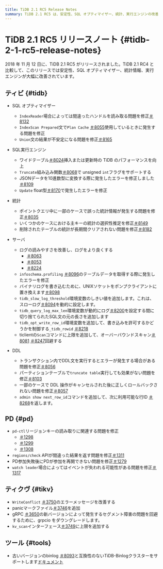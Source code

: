 ```yaml
---
title: TiDB 2.1 RC5 Release Notes
summary: TiDB 2.1 RC5 は、安定性、SQL オプティマイザー、統計、実行エンジンの改善を伴い、2018 年 11 月 12 日にリリースされました。修正には、IndexReader、IndexScan Prepared ステートメント、Union ステートメント、JSON データ変換に関する問題が含まれます。サーバーの改善には、ログの可読性、テーブル データの取得、環境変数の追加が含まれます。PD では、リージョンキーの読み取り、regions/check` API、PD 再起動結合、イベント損失に関する問題が修正されています。TiKV では、エラー メッセージが改善され、panicマーク ファイルが追加され、grpcio がダウングレードされ、`kv_scan` インターフェイスに上限が追加されました。ツールでは、TiDB-Binlog クラスターがサポートされるようになりました。
---
```


<!-- markdownlint-disable MD032 -->

# TiDB 2.1 RC5 リリースノート {#tidb-2-1-rc5-release-notes}

2018 年 11 月 12 日に、TiDB 2.1 RC5 がリリースされました。TiDB 2.1 RC4 と比較して、このリリースでは安定性、SQL オプティマイザー、統計情報、実行エンジンが大幅に改善されています。

## ティビ {#tidb}

-   SQL オプティマイザー
    -   `IndexReader`場合によっては間違ったハンドルを読み取る問題を修正[＃8132](https://github.com/pingcap/tidb/pull/8132)
    -   `IndexScan Prepared`文で`Plan Cache` [＃8055](https://github.com/pingcap/tidb/pull/8055)使用しているときに発生する問題を修正
    -   `Union`文の結果が不安定になる問題を修正[＃8165](https://github.com/pingcap/tidb/pull/8165)
-   SQL実行エンジン
    -   ワイドテーブル[＃8024](https://github.com/pingcap/tidb/pull/8024)挿入または更新時の TiDB のパフォーマンスを向上
    -   `Truncate`組み込み関数[＃8068](https://github.com/pingcap/tidb/pull/8068)で unsigned `int`フラグをサポートする
    -   JSONデータを10進数型に変換する際に発生したエラーを修正しました[＃8109](https://github.com/pingcap/tidb/pull/8109)
    -   `Update` float型[＃8170](https://github.com/pingcap/tidb/pull/8170)で発生したエラーを修正
-   統計
    -   ポイントクエリ中に一部のケースで誤った統計情報が発生する問題を修正[＃8035](https://github.com/pingcap/tidb/pull/8035)
    -   いくつかのケースにおける主キーの統計の選択性推定を修正[＃8149](https://github.com/pingcap/tidb/pull/8149)
    -   削除されたテーブルの統計が長期間クリアされない問題を修正[＃8182](https://github.com/pingcap/tidb/pull/8182)
-   サーバ
    -   ログの読みやすさを改善し、ログをより良くする
        -   [＃8063](https://github.com/pingcap/tidb/pull/8063)
        -   [＃8053](https://github.com/pingcap/tidb/pull/8053)
        -   [＃8224](https://github.com/pingcap/tidb/pull/8224)

    <!---->

    -   `infoschema.profiling` [＃8096](https://github.com/pingcap/tidb/pull/8096)のテーブルデータを取得する際に発生したエラーを修正
    -   バイナリログを書き込むために、UNIXソケットをポンプクライアントに置き換えます[＃8098](https://github.com/pingcap/tidb/pull/8098)
    -   `tidb_slow_log_threshold`環境変数のしきい値を追加します。これは、スローログ[＃8094](https://github.com/pingcap/tidb/pull/8094)を動的に設定します。
    -   `tidb_query_log_max_len`環境変数が動的にログ[＃8200](https://github.com/pingcap/tidb/pull/8200)を設定する間に切り捨てられたSQL文の元の長さを追加します
    -   `tidb_opt_write_row_id`環境変数を追加して、書き込みを許可するかどうかを制御する`_tidb_rowid` [＃8218](https://github.com/pingcap/tidb/pull/8218)
    -   ticlientの`Scan`コマンドに上限を追加して、オーバーバウンドスキャン[＃8081](https://github.com/pingcap/tidb/pull/8081) [＃8247](https://github.com/pingcap/tidb/pull/8247)回避する
-   DDL
    -   トランザクション内でDDL文を実行するとエラーが発生する場合がある問題を修正[＃8056](https://github.com/pingcap/tidb/pull/8056)
    -   パーティションテーブルで`truncate table`実行しても効果がない問題を修正[＃8103](https://github.com/pingcap/tidb/pull/8103)
    -   一部のケースで DDL 操作がキャンセルされた後に正しくロールバックされない問題を修正[＃8057](https://github.com/pingcap/tidb/pull/8057)
    -   `admin show next_row_id`コマンドを追加して、次に利用可能な行ID [＃8268](https://github.com/pingcap/tidb/pull/8268)を返します。

## PD {#pd}

-   `pd-ctl`リージョンキーの読み取りに関連する問題を修正
    -   [＃1298](https://github.com/pingcap/pd/pull/1298)
    -   [＃1299](https://github.com/pingcap/pd/pull/1299)
    -   [＃1308](https://github.com/pingcap/pd/pull/1308)
-   `regions/check` APIが間違った結果を返す問題を修正[＃1311](https://github.com/pingcap/pd/pull/1311)
-   PD参加失敗後にPDが参加を再開できない問題を修正[＃1279](https://github.com/pingcap/pd/pull/1279)
-   `watch leader`場合によってはイベントが失われる可能性がある問題を修正[＃1317](https://github.com/pingcap/pd/pull/1317)

## ティクヴ {#tikv}

-   `WriteConflict` [＃3750](https://github.com/tikv/tikv/pull/3750)のエラーメッセージを改善する
-   panicマークファイル[＃3746](https://github.com/tikv/tikv/pull/3746)を追加
-   gRPC [＃3650](https://github.com/tikv/tikv/pull/3650)の新バージョンによって発生するセグメント障害の問題を回避するために、grpcio をダウングレードします。
-   `kv_scan`インターフェース[＃3749](https://github.com/tikv/tikv/pull/3749)に上限を追加する

## ツール {#tools}

-   古いバージョンのbinlog [＃8093](https://github.com/pingcap/tidb/pull/8093)と互換性のないTiDB-Binlogクラスターをサポートします[ドキュメント](/tidb-binlog/tidb-binlog-overview.md)
